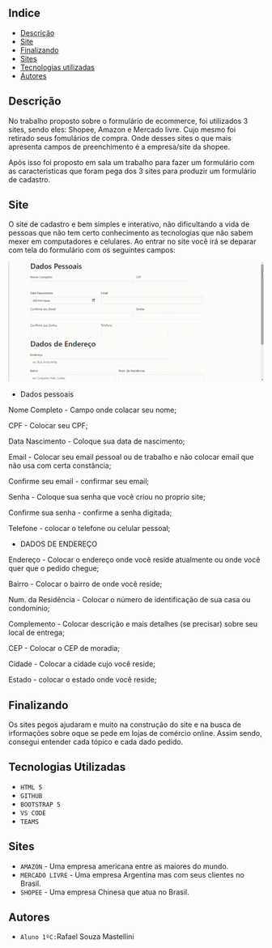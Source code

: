 ## Indice

* [Descrição](#descrição)
* [Site](#site)
* [Finalizando](#finalizando)
* [Sites](#sites)
* [Tecnologias utilizadas](#tecnologias-utilizadas)
* [Autores](#autores)
 
## Descrição
No trabalho proposto sobre o formulário de ecommerce, foi utilizados 3 sites, sendo eles: Shopee, Amazon e Mercado livre. Cujo mesmo foi retirado seus fomulários de compra. Onde desses sites o que mais apresenta campos de preenchimento é a empresa/site da shopee.

Após isso foi proposto em sala um trabalho para fazer um formulário com as caracteristicas que foram pega dos 3 sites para produzir um formulário de cadastro.

## Site
O site de cadastro e bem simples e interativo, não dificultando a vida de pessoas que não tem certo conhecimento as tecnologias que não sabem mexer em computadores e celulares.
Ao entrar no site você irá se deparar com tela do formulário com os seguintes campos:

![Site](vdi/YUT.gif)

* Dados pessoais

Nome Completo - Campo onde colacar seu nome;

CPF - Colocar seu CPF;

Data Nascimento - Coloque sua data de nascimento;

Email - Colocar seu email pessoal ou de trabalho e não colocar email que não usa com certa constância;

Confirme seu email - confirmar seu email;

Senha - Coloque sua senha que você criou no proprio site;

Confirme sua senha - confirme a senha digitada;

Telefone - colocar o telefone ou celular pessoal;


* DADOS DE ENDEREÇO

Endereço - Colocar o endereço onde você reside atualmente ou onde você quer que o pedido chegue;

Bairro - Colocar o bairro de onde você reside;

Num. da Residência - Colocar o número de identificação de sua casa ou condominio;

Complemento - Colocar descrição e mais detalhes (se precisar) sobre seu local de entrega;

CEP - Colocar o CEP de moradia;

Cidade - Colocar a cidade cujo você reside;

Estado - colocar o estado onde você reside;

## Finalizando

Os sites pegos ajudaram e muito na construção do site e na busca de irformações sobre oque se pede em lojas de comércio online. Assim sendo, consegui entender cada tópico e cada dado pedido.

## Tecnologias Utilizadas
* ``HTML 5``
* ``GITHUB``
* ``BOOTSTRAP 5``
* ``VS CODE``
* ``TEAMS``

## Sites
* ``AMAZON`` - Uma empresa americana entre as maiores do mundo.
* ``MERCADO LIVRE`` - Uma empresa Argentina mas com seus clientes no Brasil.
* ``SHOPEE`` - Uma empresa Chinesa que atua no Brasil.

## Autores
* ``Aluno 1ºC:``Rafael Souza Mastellini
